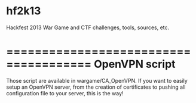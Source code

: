 hf2k13
======

Hackfest 2013 War Game and CTF challenges, tools, sources, etc.

======================================
OpenVPN script
======================================
Those script are available in wargame/CA_OpenVPN. If you want to easily
setup an OpenVPN server, from the creation of certificates to pushing
all configuration file to your server, this is the way!
